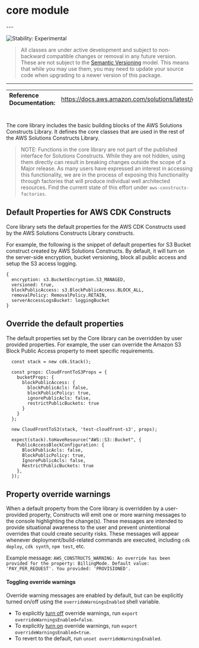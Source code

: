 # core module

<!--BEGIN STABILITY BANNER-->---


![Stability: Experimental](https://img.shields.io/badge/stability-Experimental-important.svg?style=for-the-badge)

> All classes are under active development and subject to non-backward compatible changes or removal in any
> future version. These are not subject to the [Semantic Versioning](https://semver.org/) model.
> This means that while you may use them, you may need to update your source code when upgrading to a newer version of this package.

---
<!--END STABILITY BANNER-->

| **Reference Documentation**:| <span style="font-weight: normal">https://docs.aws.amazon.com/solutions/latest/constructs/</span>|
|:-------------|:-------------|

<div style="height:8px"></div>

The core library includes the basic building blocks of the AWS Solutions Constructs Library. It defines the core classes that are used in the rest of the AWS Solutions Constructs Library.

> NOTE: Functions in the core library are not part of the published interface for Solutions Constructs. While they are not hidden, using them directly can result in breaking changes outside the scope of a Major release. As many users have expressed an interest in accessing this functionality, we are in the process of exposing this functionality through factories that will produce individual well architected resources. Find the current state  of this effort under `aws-constructs-factories`.

## Default Properties for AWS CDK Constructs

Core library sets the default properties for the AWS CDK Constructs used by the AWS Solutions Constructs Library constructs.

For example, the following is the snippet of default properties for S3 Bucket construct created by AWS Solutions Constructs. By default, it will turn on the server-side encryption, bucket versioning, block all public access and setup the S3 access logging.

```
{
  encryption: s3.BucketEncryption.S3_MANAGED,
  versioned: true,
  blockPublicAccess: s3.BlockPublicAccess.BLOCK_ALL,
  removalPolicy: RemovalPolicy.RETAIN,
  serverAccessLogsBucket: loggingBucket
}
```

## Override the default properties

The default properties set by the Core library can be overridden by user provided properties. For example, the user can override the Amazon S3 Block Public Access property to meet specific requirements.

```
  const stack = new cdk.Stack();

  const props: CloudFrontToS3Props = {
    bucketProps: {
      blockPublicAccess: {
        blockPublicAcls: false,
        blockPublicPolicy: true,
        ignorePublicAcls: false,
        restrictPublicBuckets: true
      }
    }
  };

  new CloudFrontToS3(stack, 'test-cloudfront-s3', props);

  expect(stack).toHaveResource("AWS::S3::Bucket", {
    PublicAccessBlockConfiguration: {
      BlockPublicAcls: false,
      BlockPublicPolicy: true,
      IgnorePublicAcls: false,
      RestrictPublicBuckets: true
    },
  });
```

## Property override warnings

When a default property from the Core library is overridden by a user-provided property, Constructs will emit one or more warning messages to the console highlighting the change(s). These messages are intended to provide situational awareness to the user and prevent unintentional overrides that could create security risks. These messages will appear whenever deployment/build-related commands are executed, including `cdk deploy`, `cdk synth`, `npm test`, etc.

Example message:
`AWS_CONSTRUCTS_WARNING: An override has been provided for the property: BillingMode. Default value: 'PAY_PER_REQUEST'. You provided: 'PROVISIONED'.`

#### Toggling override warnings

Override warning messages are enabled by default, but can be explicitly turned on/off using the `overrideWarningsEnabled` shell variable.

* To explicitly <u>turn off</u> override warnings, run `export overrideWarningsEnabled=false`.
* To explicitly <u>turn on</u> override warnings, run `export overrideWarningsEnabled=true`.
* To revert to the default, run `unset overrideWarningsEnabled`.
